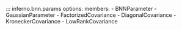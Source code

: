 ::: inferno.bnn.params
    options:
        members:
        - BNNParameter
        - GaussianParameter
        - FactorizedCovariance
        - DiagonalCovariance
        - KroneckerCovariance
        - LowRankCovariance


